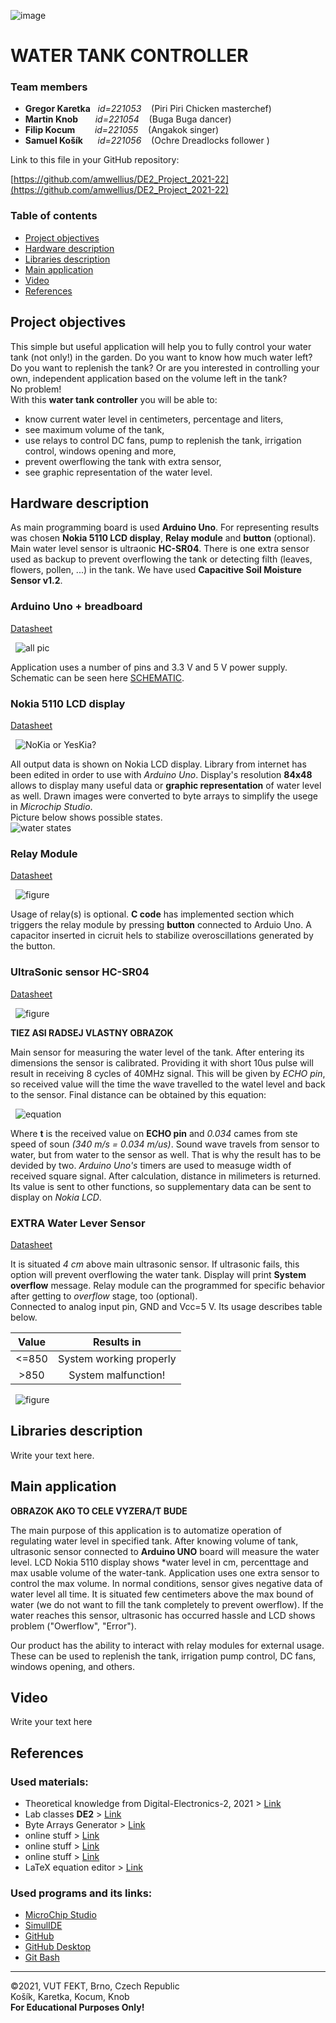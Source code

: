 ![image](Images/fekt_logo.png) <br/>
# WATER TANK CONTROLLER

### Team members

- **Gregor Karetka**   &nbsp;                             *id=221053*   &nbsp;&nbsp;    (Piri Piri Chicken masterchef)<br/> 
- **Martin Knob**   &nbsp;&nbsp;&nbsp;&nbsp;&nbsp;               *id=221054*   &nbsp;&nbsp;    (Buga Buga dancer) <br/>
- **Filip Kocum**   &nbsp;&nbsp;&nbsp;&nbsp;&nbsp;&nbsp;   *id=221055*   &nbsp;&nbsp;    (Angakok singer) <br/> 
- **Samuel Košík**   &nbsp;&nbsp;&nbsp;&nbsp;              *id=221056*   &nbsp;&nbsp;    (Ochre Dreadlocks follower )<br/> 



Link to this file in your GitHub repository:

[https://github.com/amwellius/DE2_Project_2021-22](https://github.com/amwellius/DE2_Project_2021-22)

### Table of contents

* [Project objectives](#objectives)
* [Hardware description](#hardware)
* [Libraries description](#libs)
* [Main application](#main)
* [Video](#video)
* [References](#references)

<a name="objectives"></a>

## Project objectives

This simple but useful application will help you to fully control your water tank (not only!) in the garden. Do you want to know how much water left? Do you want to replenish the tank? Or are you interested in controlling your own, independent application based on the volume left in the tank? <br/>
No problem! <br/>
With this **water tank controller** you will be able to:
- know current water level in centimeters, percentage and liters,
- see maximum volume of the tank,
- use relays to control DC fans, pump to replenish the tank, irrigation control, windows opening and more,
- prevent owerflowing the tank with extra sensor,
- see graphic representation of the water level.



<a name="hardware"></a>

## Hardware description

As main programming board is used **Arduino Uno**. For representing results was chosen **Nokia 5110 LCD display**, **Relay module** and **button** (optional). Main water level sensor is ultraonic **HC-SR04**. There is one extra sensor used as backup to prevent overflowing the tank or detecting filth (leaves, flowers, pollen, ...) in the tank. We have used **Capacitive Soil Moisture Sensor v1.2**. 

### Arduino Uno + breadboard 
[Datasheet](https://github.com/amwellius/DE2_Project_2021-22/blob/main/Datasheets%20%2B%20DOCs/ATMega_328P_datasheet.pdf)

&nbsp;
![all pic](Images/pic_all.png)
&nbsp;

Application uses a number of pins and 3.3 V and 5 V power supply. Schematic can be seen here [SCHEMATIC](https://github.com/amwellius/DE2_Project_2021-22/blob/main/schematic.pdf). 

### Nokia 5110 LCD display 
[Datasheet](https://github.com/amwellius/DE2_Project_2021-22/blob/main/Datasheets%20%2B%20DOCs/Nokia5110_datasheet.pdf)

&nbsp;
![NoKia or YesKia?](Images/pic_nokia.png)
&nbsp;

All output data is shown on Nokia LCD display. Library from internet has been edited in order to use with *Arduino Uno*. Display's resolution **84x48**  allows to display many useful data or **graphic representation** of water level as well. Drawn images were converted to byte arrays to simplify the usege in *Microchip Studio*. <br/>
Picture below shows possible states. <br/>
![water states](Images/water_states.png)

### Relay Module 
[Datasheet](https://components101.com/switches/5v-single-channel-relay-module-pinout-features-applications-working-datasheet)

&nbsp;
![figure](Images/relay_module.png)
&nbsp;

Usage of relay(s) is optional. **C code** has implemented section which triggers the relay module by pressing **button** connected to Arduio Uno. A capacitor inserted in cicruit hels to stabilize overoscillations generated by the button.

### UltraSonic sensor HC-SR04
[Datasheet](https://github.com/amwellius/DE2_Project_2021-22/blob/main/Datasheets%20%2B%20DOCs/HCSR04.pdf)

&nbsp;
![figure](Images/pic_ultrasonic.png)
&nbsp;

**TIEZ ASI RADSEJ VLASTNY OBRAZOK**

Main sensor for measuring the water level of the tank. After entering its dimensions the sensor is calibrated. Providing it with short 10us pulse will result in receiving 8 cycles of 40MHz signal. This will be given by *ECHO pin*, so received value will the time the wave travelled to the watel level and back to the sensor. Final distance can be obtained by this equation: 

&nbsp;
![equation](Images/HCSR04_equation.gif)
&nbsp;

Where **t** is the received value on **ECHO pin** and *0.034* cames from ste speed of soun *(340 m/s = 0.034 m/us)*. Sound wave travels from sensor to water, but from water to the sensor as well. That is why the result has to be devided by two. *Arduino Uno's* timers are used to measuge width of received square signal. After calculation, distance in milimeters is returned. Its value is sent to other functions, so supplementary data can be sent to display on *Nokia LCD*.

### EXTRA Water Lever Sensor

[Datasheet](https://github.com/amwellius/DE2_Project_2021-22/blob/main/Datasheets%20%2B%20DOCs/water_level_sensor.pdf)

It is situated *4 cm* above main ultrasonic sensor. If ultrasonic fails, this option will prevent overflowing the water tank. Display will print **System overflow** message. Relay module can the programmed for specific behavior after getting to *overflow* stage, too (optional). <br/>
Connected to analog input pin, GND and Vcc=5 V. Its usage describes table below. <br/>
   
   | **Value** | **Results in** |
   | :-: | :-: |
   | <=850 | System working properly |
   | >850 | System malfunction! |


&nbsp;
![figure](Images/extra_level_sensor.png)


<a name="libs"></a>

## Libraries description

Write your text here.

<a name="main"></a>

## Main application

**OBRAZOK AKO TO CELE VYZERA/T BUDE**

The main purpose of this application is to automatize operation of regulating water level in specified tank. After knowing volume of tank, ultrasonic sensor connected to **Arduino UNO** board will measure the water level. LCD Nokia 5110 display shows *water level in cm, percenttage and max usable volume of the water-tank. Application uses one extra sensor to control the max volume. In normal conditions, sensor gives negative data of water level all time. It is situated few centimeters above the max bound of water (we do not want to fill the tank completely to prevent owerflow). If the water reaches this sensor, ultrasonic has occurred hassle and LCD shows problem ("Owerflow", "Error").

Our product has the ability to interact with relay modules for external usage. These can be used to replenish the tank, irrigation pump control, DC fans, windows opening, and others. 

<a name="video"></a>

## Video

Write your text here

<a name="references"></a>

## References

### Used materials:
   - Theoretical knowledge from Digital-Electronics-2, 2021 > [Link](https://moodle.vut.cz/course/view.php?id=242365)
   - Lab classes **DE2** > [Link](https://github.com/tomas-fryza/Digital-electronics-2)
   - Byte Arrays Generator > [Link](https://javl.github.io/image2cpp/)
   - online stuff > [Link](www.hereenterlink.hell)
   - online stuff > [Link](www.hereenterlink.hell)
   - online stuff > [Link](www.hereenterlink.hell)
   - LaTeX equation editor > [Link](https://www.codecogs.com/latex/eqneditor.php)
   
 
   ### Used programs and its links:
   - [MicroChip Studio](https://www.microchip.com/en-us/development-tools-tools-and-software/microchip-studio-for-avr-and-sam-devices)
   - [SimulIDE](https://www.simulide.com/p/home.html)
   - [GitHub](https://github.com/)
   - [GitHub Desktop](https://desktop.github.com/)
   - [Git Bash](https://git-scm.com/download/win)
   
________________________________________________________________________________
©2021, VUT FEKT, Brno, Czech Republic <br/>
Košík, Karetka, Kocum, Knob <br/>
**For Educational Purposes Only!**


